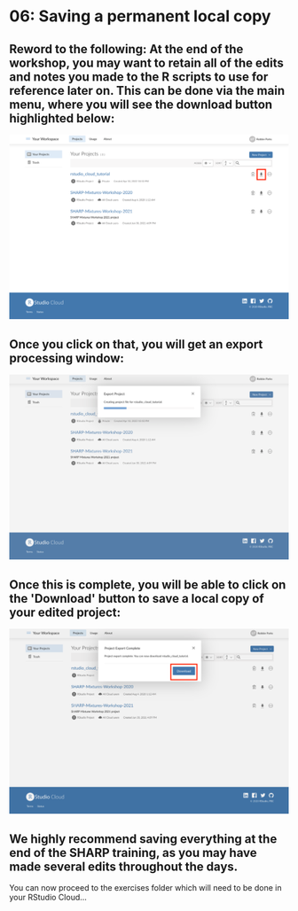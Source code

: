 # 06: Saving a permanent local copy

## Reword to the following:  At the end of the workshop, you may want to retain all of the edits and notes you made to the R scripts to use for reference later on. This can be done via the main menu, where you will see the download button highlighted below:

![](../images/rstudio_cloud_main_menu_2.png)

## Once you click on that, you will get an export processing window:

![](../images/export_processing.png)

## Once this is complete, you will be able to click on the 'Download' button to save a local copy of your edited project:

![](../images/download_export.png)

## We highly recommend saving everything at the end of the SHARP training, as you may have made several edits throughout the days.

You can now proceed to the exercises folder which will need to be done in your RStudio Cloud...
